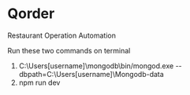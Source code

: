 # Qorder
Restaurant Operation Automation

Run these two commands on terminal

1) C:\Users\[username]\mongodb\bin/mongod.exe --dbpath=C:\Users\[username]\Mongodb-data
2) npm run dev
